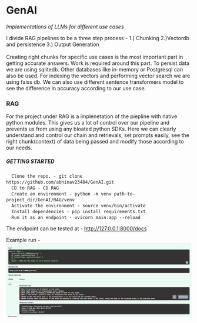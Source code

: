 # GenAI
*Implementations of LLMs for different use cases*

I divide RAG pipelines to be a three step process - 1.) Chunking 2.)Vectordb and persistence 3.) Output Generation  \
\
Creating right chunks for specific use cases is the most important part in getting accurate answers. Work is required around this part. To persist data we are using sqlitedb. Other databases like in-memory or Postgresql can also be used. For indexing the vectors and performing vector search we are using faiss db. We can also use different sentence transformers model to see the difference in accuracy according to our use case.

### RAG
For the project under RAG is a implenetation of the piepline with native python modules. This gives us a lot of control over our pipeline and prevents us from using any bloated python SDKs. Here we can clearly understand and control our chain and retrievals, set prompts easily, see the right chunk(context) of data being passed and modify those according to our needs.

##### GETTING STARTED
```
  Clone the repo. - git clone https://github.com/abhinav23484/GenAI.git 
  CD to RAG - CD RAG 
  Create an environment - python -m venv path-to-project_dir/GenAI/RAG/venv 
  Activate the environment - source venv/bin/activate 
  Install dependencies - pip install requirements.txt 
  Run it as an endpoint - uvicorn main:app --reload 
```
The endpoint can be tested at - http://127.0.0.1:8000/docs 

Example run - 
![Screenshot](RAG/images/example-run-fastAPi-swaggerDoc.jpg)
